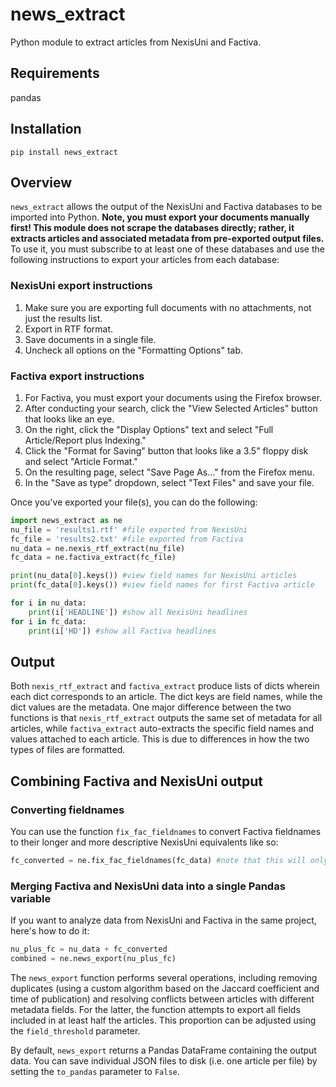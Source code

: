 # news_extract
 Python module to extract articles from NexisUni and Factiva.
 
## Requirements

pandas

## Installation

```pip install news_extract```

## Overview

```news_extract``` allows the output of the NexisUni and Factiva databases to be imported into Python. **Note, you must export your documents manually first! This module does not scrape the databases directly; rather, it extracts articles and associated metadata from pre-exported output files.** To use it, you must subscribe to at least one of these databases and use the following instructions to export your articles from each database:

### NexisUni export instructions

1. Make sure you are exporting full documents with no attachments, not just the results list.
2. Export in RTF format.
3. Save documents in a single file.
4. Uncheck all options on the "Formatting Options" tab.

### Factiva export instructions

1. For Factiva, you must export your documents using the Firefox browser.
2. After conducting your search, click the "View Selected Articles" button that looks like an eye.
3. On the right, click the "Display Options" text and select "Full Article/Report plus Indexing."
4. Click the "Format for Saving" button that looks like a 3.5" floppy disk and select "Article Format."
5. On the resulting page, select "Save Page As..." from the Firefox menu.
6. In the "Save as type" dropdown, select "Text Files" and save your file.

Once you've exported your file(s), you can do the following:

```python
import news_extract as ne
nu_file = 'results1.rtf' #file exported from NexisUni
fc_file = 'results2.txt' #file exported from Factiva
nu_data = ne.nexis_rtf_extract(nu_file)
fc_data = ne.factiva_extract(fc_file)

print(nu_data[0].keys()) #view field names for NexisUni articles
print(fc_data[0].keys()) #view field names for first Factiva article

for i in nu_data:
    print(i['HEADLINE']) #show all NexisUni headlines
for i in fc_data:
    print(i['HD']) #show all Factiva headlines
```

## Output

Both ```nexis_rtf_extract``` and ```factiva_extract``` produce lists of dicts wherein each dict corresponds to an article. The dict keys are field names, while the dict values are the metadata. One major difference between the two functions is that ```nexis_rtf_extract``` outputs the same set of metadata for all articles, while ```factiva_extract``` auto-extracts the specific field names and values attached to each article. This is due to differences in how the two types of files are formatted.

## Combining Factiva and NexisUni output

### Converting fieldnames

You can use the function ```fix_fac_fieldnames``` to convert Factiva fieldnames to their longer and more descriptive NexisUni equivalents like so:

```python
fc_converted = ne.fix_fac_fieldnames(fc_data) #note that this will only convert eight common field names, leaving the rest intact
```

### Merging Factiva and NexisUni data into a single Pandas variable

If you want to analyze data from NexisUni and Factiva in the same project, here's how to do it:

```python
nu_plus_fc = nu_data + fc_converted
combined = ne.news_export(nu_plus_fc)
```

The ```news_export``` function performs several operations, including removing duplicates (using a custom algorithm based on the Jaccard coefficient and time of publication) and resolving conflicts between articles with different metadata fields. For the latter, the function attempts to export all fields included in at least half the articles. This proportion can be adjusted using the ```field_threshold``` parameter.

By default, ```news_export``` returns a Pandas DataFrame containing the output data. You can save individual JSON files to disk (i.e. one article per file) by setting the ```to_pandas``` parameter to ```False```.
